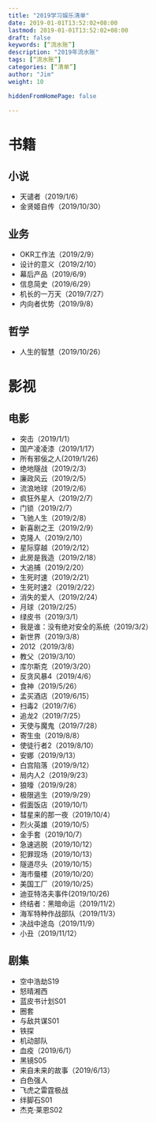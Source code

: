 ```yaml
---
title: "2019学习娱乐清单"
date: 2019-01-01T13:52:02+08:00
lastmod: 2019-01-01T13:52:02+08:00
draft: false
keywords: [“流水账”]
description: "2019年流水账"
tags: [“流水账”]
categories: [“清单”]
author: "Jim"
weight: 10

hiddenFromHomePage: false

---
```


# 书籍

## 小说

- 天谴者（2019/1/6）
- 金贤姬自传（2019/10/30）

## 业务

- OKR工作法（2019/2/9）
- 设计的意义（2019/2/10）
- 幕后产品（2019/6/9）
- 信息简史（2019/6/29）
- 机长的一万天（2019/7/27）
- 内向者优势（2019/9/8）

## 哲学
- 人生的智慧（2019/10/26）

# 影视

## 电影

- 突击（2019/1/1）
- 国产凌凌漆（2019/1/17）
- 所有邪佞之人(2019/1/26)
- 绝地隧战（2019/2/3）
- 廉政风云（2019/2/5）
- 流浪地球（2019/2/6）
- 疯狂外星人（2019/2/7）
- 门锁（2019/2/7）
- 飞驰人生（2019/2/8）
- 新喜剧之王（2019/2/9）
- 克隆人（2019/2/10）
- 星际穿越（2019/2/12）
- 此房是我造（2019/2/18）
- 大追捕（2019/2/20）
- 生死时速（2019/2/21）
- 生死时速2（2019/2/22）
- 消失的爱人（2019/2/24）
- 月球（2019/2/25）
- 绿皮书（2019/3/1）
- 我是谁：没有绝对安全的系统（2019/3/2）
- 新世界（2019/3/8）
- 2012（2019/3/8）
- 教父（2019/3/10）
- 库尔斯克（2019/3/20）
- 反贪风暴4（2019/4/6）
- 食神（2019/5/26）
- 孟买酒店（2019/6/15）
- 扫毒2（2019/7/6）
- 追龙2（2019/7/25）
- 天使与魔鬼（2019/7/28）
- 寄生虫（2019/8/8）
- 使徒行者2（2019/8/10）
- 安娜（2019/9/13）
- 白宫陷落（2019/9/12）
- 局内人2（2019/9/23）
- 狼嚎（2019/9/28）
- 极限逃生（2019/9/29）
- 假面饭店（2019/10/1）
- 彗星来的那一夜（2019/10/4）
- 烈火英雄（2019/10/5）
- 金手套（2019/10/7）
- 急速逃脱（2019/10/12）
- 犯罪现场（2019/10/13）
- 隧道尽头（2019/10/15）
- 海市蜃楼（2019/10/20）
- 美国工厂（2019/10/25）
- 迪亚特洛夫事件(2019/10/26)
- 终结者：黑暗命运（2019/11/2）
- 海军特种作战部队（2019/11/3）
- 决战中途岛（2019/11/9）
- 小丑（2019/11/12）

## 剧集

- 空中浩劫S19
- 怒晴湘西
- 蓝皮书计划S01
- 圈套
- 与敌共谋S01
- 铁探
- 机动部队
- 血疫（2019/6/1）
- 黑镜S05
- 来自未来的故事（2019/6/13）
- 白色强人
- 飞虎之雷霆极战
- 绊脚石S01
- 杰克·莱恩S02
